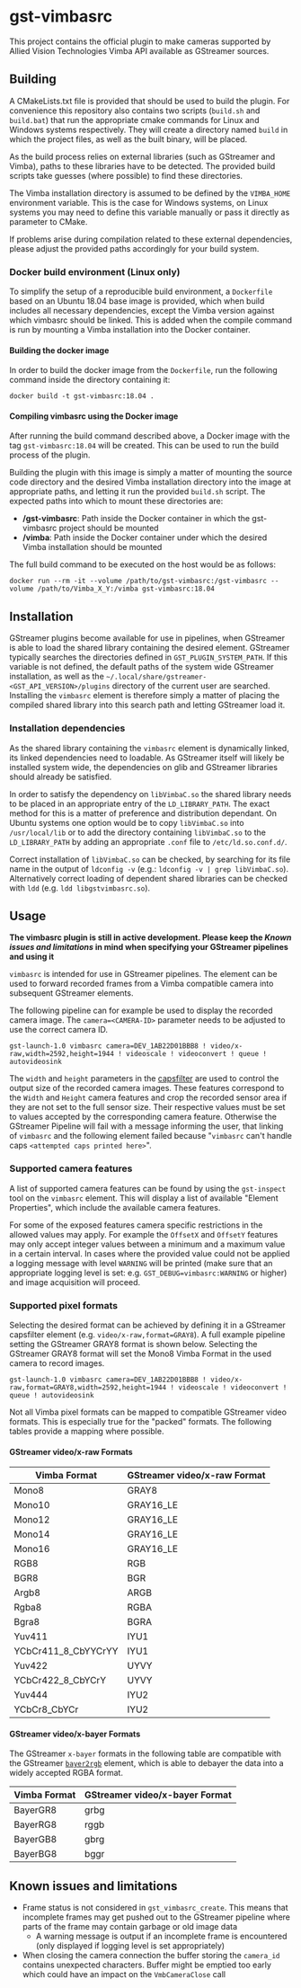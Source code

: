 # gst-vimbasrc
This project contains the official plugin to make cameras supported by Allied Vision Technologies
Vimba API available as GStreamer sources.

## Building
A CMakeLists.txt file is provided that should be used to build the plugin. For convenience this
repository also contains two scripts (`build.sh` and `build.bat`) that run the appropriate cmake
commands for Linux and Windows systems respectively. They will create a directory named `build` in
which the project files, as well as the built binary, will be placed.

As the build process relies on external libraries (such as GStreamer and Vimba), paths to these
libraries have to be detected. The provided build scripts take guesses (where possible) to find
these directories.

The Vimba installation directory is assumed to be defined by the `VIMBA_HOME` environment variable.
This is the case for Windows systems, on Linux systems you may need to define this variable manually
or pass it directly as parameter to CMake.

If problems arise during compilation related to these external dependencies, please adjust the
provided paths accordingly for your build system.

### Docker build environment (Linux only)
To simplify the setup of a reproducible build environment, a `Dockerfile` based on an Ubuntu 18.04
base image is provided, which when build includes all necessary dependencies, except the Vimba
version against which vimbasrc should be linked. This is added when the compile command is run by
mounting a Vimba installation into the Docker container.

#### Building the docker image
In order to build the docker image from the `Dockerfile`, run the following command inside the
directory containing it:
```
docker build -t gst-vimbasrc:18.04 .
```

#### Compiling vimbasrc using the Docker image
After running the build command described above, a Docker image with the tag `gst-vimbasrc:18.04`
will be created. This can be used to run the build process of the plugin.

Building the plugin with this image is simply a matter of mounting the source code directory and the
desired Vimba installation directory into the image at appropriate paths, and letting it run the
provided `build.sh` script. The expected paths into which to mount these directories are:
- **/gst-vimbasrc**: Path inside the Docker container in which the gst-vimbasrc project should be
  mounted
- **/vimba**: Path inside the Docker container under which the desired Vimba installation should be
  mounted

The full build command to be executed on the host would be as follows:
```
docker run --rm -it --volume /path/to/gst-vimbasrc:/gst-vimbasrc --volume /path/to/Vimba_X_Y:/vimba gst-vimbasrc:18.04
```

## Installation
GStreamer plugins become available for use in pipelines, when GStreamer is able to load the shared
library containing the desired element. GStreamer typically searches the directories defined in
`GST_PLUGIN_SYSTEM_PATH`. If this variable is not defined, the default paths of the system wide
GStreamer installation, as well as the `~/.local/share/gstreamer-<GST_API_VERSION>/plugins`
directory of the current user are searched. Installing the `vimbasrc` element is therefore simply a
matter of placing the compiled shared library into this search path and letting GStreamer load it.

### Installation dependencies
As the shared library containing the `vimbasrc` element  is dynamically linked, its linked
dependencies need to loadable. As GStreamer itself will likely be installed system wide, the
dependencies on glib and GStreamer libraries should already be satisfied.

In order to satisfy the dependency on `libVimbaC.so` the shared library needs to be placed in an
appropriate entry of the `LD_LIBRARY_PATH`. The exact method for this is a matter of preference and
distribution dependant. On Ubuntu systems one option would be to copy `libVimbaC.so` into
`/usr/local/lib` or to add the directory containing `libVimbaC.so` to the `LD_LIBRARY_PATH` by
adding an appropriate `.conf` file to `/etc/ld.so.conf.d/`.

Correct installation of `libVimbaC.so` can be checked, by searching for its file name in the output
of `ldconfig -v` (e.g.: `ldconfig -v | grep libVimbaC.so`). Alternatively correct loading of
dependent shared libraries can be checked with `ldd` (e.g. `ldd libgstvimbasrc.so`).

## Usage
**The vimbasrc plugin is still in active development. Please keep the _Known issues and limitations_
in mind when specifying your GStreamer pipelines and using it**

`vimbasrc` is intended for use in GStreamer pipelines. The element can be used to forward recorded
frames from a Vimba compatible camera into subsequent GStreamer elements.

The following pipeline can for example be used to display the recorded camera image. The
`camera=<CAMERA-ID>` parameter needs to be adjusted to use the correct camera ID.
```
gst-launch-1.0 vimbasrc camera=DEV_1AB22D01BBB8 ! video/x-raw,width=2592,height=1944 ! videoscale ! videoconvert ! queue ! autovideosink
```
The `width` and `height` parameters in the
[capsfilter](https://gstreamer.freedesktop.org/documentation/coreelements/capsfilter.html) are used
to control the output size of the recorded camera images. These features correspond to the `Width`
and `Height` camera features and crop the recorded sensor area if they are not set to the full
sensor size. Their respective values must be set to values accepted by the corresponding camera
feature. Otherwise the GStreamer Pipeline will fail with a message informing the user, that linking
of `vimbasrc` and the following element failed because "`vimbasrc` can't handle caps `<attempted
caps printed here>`".

### Supported camera features
A list of supported camera features can be found by using the `gst-inspect` tool on the `vimbasrc`
element. This will display a list of available "Element Properties", which include the available
camera features.

For some of the exposed features camera specific restrictions in the allowed values may apply. For
example the `OffsetX` and `OffsetY` features may only accept integer values between a minimum and a
maximum value in a certain interval. In cases where the provided value could not be applied a
logging message with level `WARNING` will be printed (make sure that an appropriate logging level is
set: e.g. `GST_DEBUG=vimbasrc:WARNING` or higher) and image acquisition will proceed.

### Supported pixel formats
Selecting the desired format can be achieved by defining it in a GStreamer capsfilter element (e.g.
`video/x-raw,format=GRAY8`). A full example pipeline setting the GStreamer GRAY8 format is shown
below. Selecting the GStreamer GRAY8 format will set the Mono8 Vimba Format in the used camera to
record images.
```
gst-launch-1.0 vimbasrc camera=DEV_1AB22D01BBB8 ! video/x-raw,format=GRAY8,width=2592,height=1944 ! videoscale ! videoconvert ! queue ! autovideosink
```

Not all Vimba pixel formats can be mapped to compatible GStreamer video formats. This is especially
true for the "packed" formats. The following tables provide a mapping where possible.

#### GStreamer video/x-raw Formats
| Vimba Format        | GStreamer video/x-raw Format |
|---------------------|------------------------------|
| Mono8               | GRAY8                        |
| Mono10              | GRAY16_LE                    |
| Mono12              | GRAY16_LE                    |
| Mono14              | GRAY16_LE                    |
| Mono16              | GRAY16_LE                    |
| RGB8                | RGB                          |
| BGR8                | BGR                          |
| Argb8               | ARGB                         |
| Rgba8               | RGBA                         |
| Bgra8               | BGRA                         |
| Yuv411              | IYU1                         |
| YCbCr411_8_CbYYCrYY | IYU1                         |
| Yuv422              | UYVY                         |
| YCbCr422_8_CbYCrY   | UYVY                         |
| Yuv444              | IYU2                         |
| YCbCr8_CbYCr        | IYU2                         |

#### GStreamer video/x-bayer Formats
The GStreamer `x-bayer` formats in the following table are compatible with the GStreamer
[`bayer2rgb`](https://gstreamer.freedesktop.org/documentation/bayer/bayer2rgb.html) element, which
is able to debayer the data into a widely accepted RGBA format.

| Vimba Format        | GStreamer video/x-bayer Format |
|---------------------|--------------------------------|
| BayerGR8            | grbg                           |
| BayerRG8            | rggb                           |
| BayerGB8            | gbrg                           |
| BayerBG8            | bggr                           |

## Known issues and limitations
- Frame status is not considered in `gst_vimbasrc_create`. This means that incomplete frames may get
  pushed out to the GStreamer pipeline where parts of the frame may contain garbage or old image
  data
    - A warning message is output if an incomplete frame is encountered (only displayed if logging
      level is set appropriately)
- When closing the camera connection the buffer storing the `camera_id` contains unexpected
  characters. Buffer might be emptied too early which could have an impact on the `VmbCameraClose`
  call
